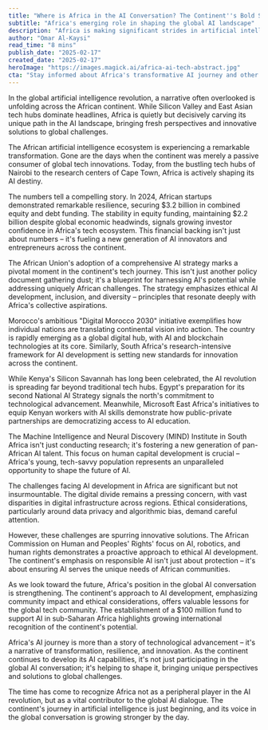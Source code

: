 ```yaml
---
title: "Where is Africa in the AI Conversation? The Continent''s Bold Stride into the AI Future"
subtitle: "Africa's emerging role in shaping the global AI landscape"
description: "Africa is making significant strides in artificial intelligence, from securing billions in startup funding to implementing comprehensive national AI strategies. The continent's unique approach to AI development, focusing on ethical considerations and community impact, is reshaping the global tech landscape."
author: "Omar Al-Kaysi"
read_time: "8 mins"
publish_date: "2025-02-17"
created_date: "2025-02-17"
heroImage: "https://images.magick.ai/africa-ai-tech-abstract.jpg"
cta: "Stay informed about Africa's transformative AI journey and other tech developments across the continent. Follow us on LinkedIn for regular updates on this emerging powerhouse in the global technology landscape."
---
```


In the global artificial intelligence revolution, a narrative often overlooked is unfolding across the African continent. While Silicon Valley and East Asian tech hubs dominate headlines, Africa is quietly but decisively carving its unique path in the AI landscape, bringing fresh perspectives and innovative solutions to global challenges.

The African artificial intelligence ecosystem is experiencing a remarkable transformation. Gone are the days when the continent was merely a passive consumer of global tech innovations. Today, from the bustling tech hubs of Nairobi to the research centers of Cape Town, Africa is actively shaping its AI destiny.

The numbers tell a compelling story. In 2024, African startups demonstrated remarkable resilience, securing $3.2 billion in combined equity and debt funding. The stability in equity funding, maintaining $2.2 billion despite global economic headwinds, signals growing investor confidence in Africa's tech ecosystem. This financial backing isn't just about numbers – it's fueling a new generation of AI innovators and entrepreneurs across the continent.

The African Union's adoption of a comprehensive AI strategy marks a pivotal moment in the continent's tech journey. This isn't just another policy document gathering dust; it's a blueprint for harnessing AI's potential while addressing uniquely African challenges. The strategy emphasizes ethical AI development, inclusion, and diversity – principles that resonate deeply with Africa's collective aspirations.

Morocco's ambitious "Digital Morocco 2030" initiative exemplifies how individual nations are translating continental vision into action. The country is rapidly emerging as a global digital hub, with AI and blockchain technologies at its core. Similarly, South Africa's research-intensive framework for AI development is setting new standards for innovation across the continent.

While Kenya's Silicon Savannah has long been celebrated, the AI revolution is spreading far beyond traditional tech hubs. Egypt's preparation for its second National AI Strategy signals the north's commitment to technological advancement. Meanwhile, Microsoft East Africa's initiatives to equip Kenyan workers with AI skills demonstrate how public-private partnerships are democratizing access to AI education.

The Machine Intelligence and Neural Discovery (MIND) Institute in South Africa isn't just conducting research; it's fostering a new generation of pan-African AI talent. This focus on human capital development is crucial – Africa's young, tech-savvy population represents an unparalleled opportunity to shape the future of AI.

The challenges facing AI development in Africa are significant but not insurmountable. The digital divide remains a pressing concern, with vast disparities in digital infrastructure across regions. Ethical considerations, particularly around data privacy and algorithmic bias, demand careful attention.

However, these challenges are spurring innovative solutions. The African Commission on Human and Peoples' Rights' focus on AI, robotics, and human rights demonstrates a proactive approach to ethical AI development. The continent's emphasis on responsible AI isn't just about protection – it's about ensuring AI serves the unique needs of African communities.

As we look toward the future, Africa's position in the global AI conversation is strengthening. The continent's approach to AI development, emphasizing community impact and ethical considerations, offers valuable lessons for the global tech community. The establishment of a $100 million fund to support AI in sub-Saharan Africa highlights growing international recognition of the continent's potential.

Africa's AI journey is more than a story of technological advancement – it's a narrative of transformation, resilience, and innovation. As the continent continues to develop its AI capabilities, it's not just participating in the global AI conversation; it's helping to shape it, bringing unique perspectives and solutions to global challenges.

The time has come to recognize Africa not as a peripheral player in the AI revolution, but as a vital contributor to the global AI dialogue. The continent's journey in artificial intelligence is just beginning, and its voice in the global conversation is growing stronger by the day.